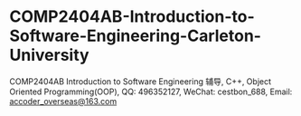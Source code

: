# COMP2404AB-Introduction-to-Software-Engineering-Carleton-University
COMP2404AB Introduction to Software Engineering 辅导, C++, Object Oriented Programming(OOP), QQ: 496352127, WeChat: cestbon_688, Email: accoder_overseas@163.com
